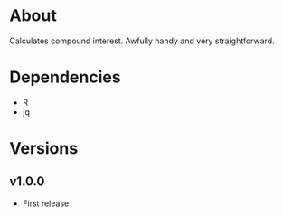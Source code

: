 # About

Calculates compound interest. Awfully handy and very straightforward.

# Dependencies

- R
- jq

# Versions

## v1.0.0

- First release
